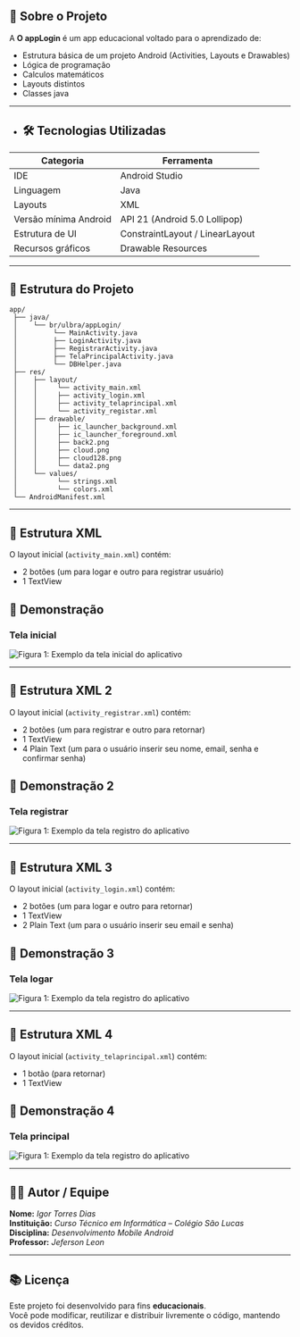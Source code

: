 ## 🧠 Sobre o Projeto

A **O appLogin** é um app educacional voltado para o aprendizado de:

- Estrutura básica de um projeto Android (Activities, Layouts e Drawables)
- Lógica de programação
- Calculos matemáticos
- Layouts distintos
- Classes java

---

- ## 🛠️ Tecnologias Utilizadas


| Categoria | Ferramenta |
|------------|-------------|
| IDE | Android Studio |
| Linguagem | Java |
| Layouts | XML |
| Versão mínima Android | API 21 (Android 5.0 Lollipop) |
| Estrutura de UI | ConstraintLayout / LinearLayout |
| Recursos gráficos | Drawable Resources |

---

## 📱 Estrutura do Projeto

```
app/
 ├── java/
 │    └── br/ulbra/appLogin/
 │         └── MainActivity.java
 │         ├── LoginActivity.java
 │         ├── RegistrarActivity.java
 │         ├── TelaPrincipalActivity.java
 │         └── DBHelper.java
 ├── res/
 │    ├── layout/
 │    │     └── activity_main.xml
 │    │     ├── activity_login.xml
 │    │     ├── activity_telaprincipal.xml
 │    │     └── activity_registar.xml
 │    ├── drawable/
 │    │     ├── ic_launcher_background.xml
 │    │     ├── ic_launcher_foreground.xml
 │    │     ├── back2.png
 │    │     ├── cloud.png
 │    │     ├── cloud128.png
 │    │     └── data2.png
 │    └── values/
 │          └── strings.xml
 │          └── colors.xml
 └── AndroidManifest.xml
```

---

## 🧰 Estrutura XML

O layout inicial (`activity_main.xml`) contém:
- 2 botões (um para logar e outro para registrar usuário)
- 1 TextView



## 📸 Demonstração

### Tela inicial

![Figura 1: Exemplo da tela inicial do aplicativo](/img/img.png)

---

## 🧰 Estrutura XML 2

O layout inicial (`activity_registrar.xml`) contém:
- 2 botões (um para registrar e outro para retornar)
- 1 TextView
- 4 Plain Text (um para o usuário inserir seu nome, email, senha e confirmar senha)



## 📸 Demonstração 2

### Tela registrar

![Figura 1: Exemplo da tela registro do aplicativo](/img/img5.png)

---

## 🧰 Estrutura XML 3

O layout inicial (`activity_login.xml`) contém:
- 2 botões (um para logar e outro para retornar)
- 1 TextView
- 2 Plain Text (um para o usuário inserir seu email e senha)



## 📸 Demonstração 3

### Tela logar

![Figura 1: Exemplo da tela registro do aplicativo](/img/img3.png)

---

## 🧰 Estrutura XML 4

O layout inicial (`activity_telaprincipal.xml`) contém:
- 1 botão (para retornar)
- 1 TextView



## 📸 Demonstração 4

### Tela principal

![Figura 1: Exemplo da tela registro do aplicativo](/img/img4.png)

---

## 👩‍💻 Autor / Equipe

**Nome:** *Igor Torres Dias*  
**Instituição:** *Curso Técnico em Informática – Colégio São Lucas*  
**Disciplina:** *Desenvolvimento Mobile Android*  
**Professor:** *Jeferson Leon*  

---

## 📚 Licença

Este projeto foi desenvolvido para fins **educacionais**.  
Você pode modificar, reutilizar e distribuir livremente o código, mantendo os devidos créditos.
